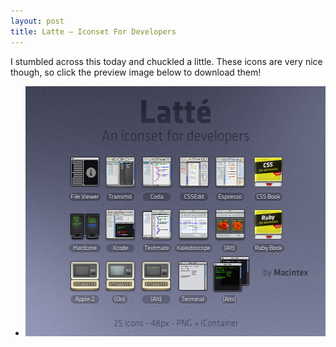 ```yaml
---
layout: post
title: Latte — Iconset For Developers
---
```


I stumbled across this today and chuckled a little. These icons are very nice though, so click the preview image below to download them!

<ul class="images">

<li><a href="http://macintex.deviantart.com/art/Latte-Iconset-for-Developers-184245099" title="Geeky brilliance."><img src="/images/developer_icons.png" alt="Abiko House" width="500" height="400"></a></li>

</ul>